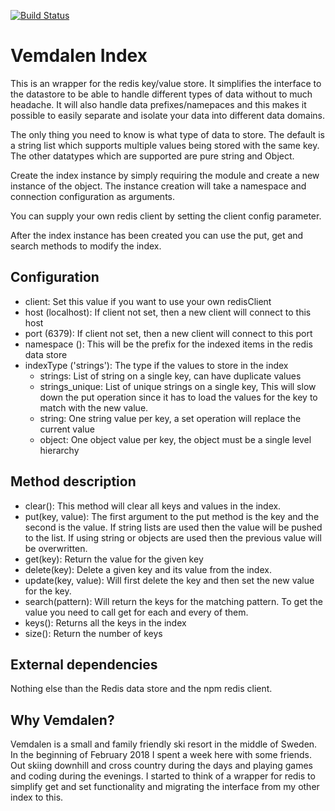[![Build Status](https://travis-ci.org/softbrix/vemdalen_index.svg?branch=master)](https://travis-ci.org/softbrix/vemdalen_index)

# Vemdalen Index
This is an wrapper for the redis key/value store. It simplifies the interface to
 the datastore to be able to handle different types of data without to much headache.
It will also handle data prefixes/namepaces and this makes it possible to easily
 separate and isolate your data into different data domains.

The only thing you need to know is what type of data to store. The default is a
string list which supports multiple values being stored with the same key.
The other datatypes which are supported are pure string and Object.

Create the index instance by simply requiring the module and create a
new instance of the object. The instance creation will take a namespace and
connection configuration as arguments.

You can supply your own redis client by setting the client config parameter.

After the index instance has been created you can use the put, get and search methods to modify the index.

## Configuration
- client: Set this value if you want to use your own redisClient
- host (localhost): If client not set, then a new client will connect to this host
- port (6379): If client not set, then a new client will connect to this port
- namespace (): This will be the prefix for the indexed items in the redis data store
- indexType ('strings'): The type if the values to store in the index
  - strings: List of string on a single key, can have duplicate values
  - strings_unique: List of unique strings on a single key, This will slow down
      the put operation since it has to load the values for the key to match with the new value.
  - string: One string value per key, a set operation will replace the current value
  - object: One object value per key, the object must be a single level hierarchy

## Method description
- clear(): This method will clear all keys and values in the index.
- put(key, value): The first argument to the put method is the key and the second is the value.
  If string lists are used then the value will be pushed to the list. If using
  string or objects are used then the previous value will be overwritten.
- get(key): Return the value for the given key
- delete(key): Delete a given key and its value from the index.
- update(key, value): Will first delete the key and then set the new value for the key.
- search(pattern): Will return the keys for the matching pattern. To get the value you need
to call get for each and every of them.
- keys(): Returns all the keys in the index
- size(): Return the number of keys


## External dependencies
Nothing else than the Redis data store and the npm redis client.

## Why Vemdalen?
Vemdalen is a small and family friendly ski resort in the middle of Sweden. In
the beginning of February 2018 I spent a week here with some friends. Out skiing
downhill and cross country during the days and playing games and coding during
the evenings.
I started to think of a wrapper for redis to simplify get and set functionality
  and migrating the interface from my other index to this.
